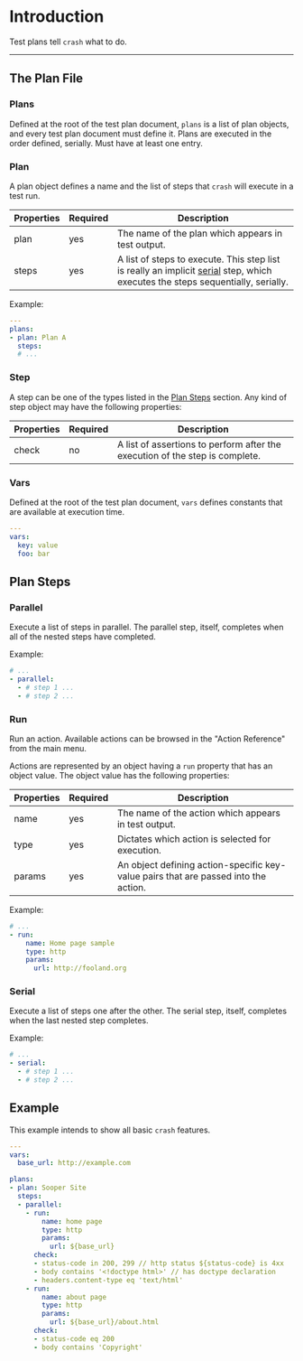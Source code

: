 # Introduction

Test plans tell `crash` what to do.

---

## The Plan File

### Plans

Defined at the root of the test plan document, `plans` is a list of plan objects, 
and every test plan document must define it. Plans are executed in the order defined, 
serially. Must have at least one entry.

### Plan

A plan object defines a name and the list of steps that `crash` will execute in a test run. 

Properties | Required | Description
---------- | -------- | -----------
plan       | yes      | The name of the plan which appears in test output.
steps      | yes      | A list of steps to execute. This step list is really an implicit [serial](#serial) step, which executes the steps sequentially, serially.

Example:
```yaml
---
plans:
- plan: Plan A
  steps:
  # ...
```

### Step

A step can be one of the types listed in the [Plan Steps](#plan-steps) section.
Any kind of step object may have the following properties:

Properties | Required | Description
---------- | -------- | -----------
check      | no       | A list of assertions to perform after the execution of the step is complete.

### Vars

Defined at the root of the test plan document, `vars` defines constants that are available
at execution time.

```yaml
---
vars:
  key: value
  foo: bar
```

## Plan Steps

### Parallel

Execute a list of steps in parallel. The parallel step, itself, completes when all of the nested steps
have completed.

Example:
```yaml
# ...
- parallel:
  - # step 1 ...
  - # step 2 ...
```

### Run

Run an action. Available actions can be browsed in the "Action Reference" from the main menu.

Actions are represented by an object having a `run` property that has an object value. The object
value has the following properties:

Properties | Required | Description
---------- | -------- | -----------
name       | yes      | The name of the action which appears in test output.
type       | yes      | Dictates which action is selected for execution.
params     | yes      | An object defining action-specific key-value pairs that are passed into the action.

Example:
```yaml
# ...
- run:
    name: Home page sample
    type: http
    params:
      url: http://fooland.org
```

### Serial

Execute a list of steps one after the other. The serial step, itself, completes when the last nested step completes.

Example:
```yaml
# ...
- serial:
  - # step 1 ...
  - # step 2 ...
```

## Example

This example intends to show all basic `crash` features.

```yaml
---
vars:
  base_url: http://example.com

plans:
- plan: Sooper Site
  steps:
  - parallel:
    - run:
        name: home page
        type: http
        params:
          url: ${base_url}
      check:
      - status-code in 200, 299 // http status ${status-code} is 4xx
      - body contains '<!doctype html>' // has doctype declaration
      - headers.content-type eq 'text/html'
    - run:
        name: about page
        type: http
        params:
          url: ${base_url}/about.html
      check:
      - status-code eq 200
      - body contains 'Copyright'
```
